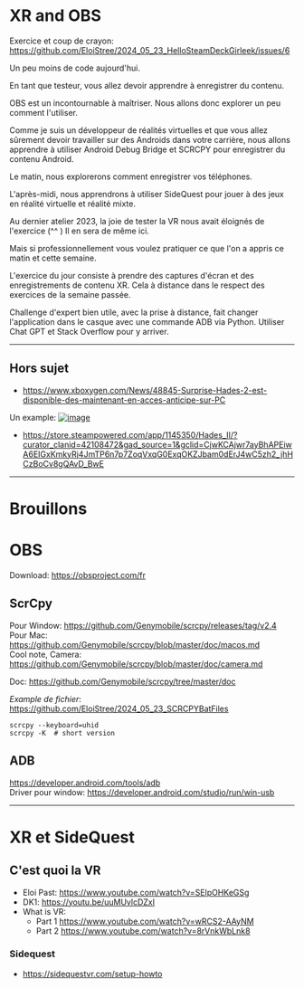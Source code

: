 # XR and OBS

Exercice et coup de crayon: https://github.com/EloiStree/2024_05_23_HelloSteamDeckGirleek/issues/6

Un peu moins de code aujourd'hui.

En tant que testeur, vous allez devoir apprendre à enregistrer du contenu.

OBS est un incontournable à maîtriser. Nous allons donc explorer un peu comment l'utiliser.

Comme je suis un développeur de réalités virtuelles et que vous allez sûrement devoir travailler sur des Androids dans votre carrière, nous allons apprendre à utiliser Android Debug Bridge et SCRCPY pour enregistrer du contenu Android.

Le matin, nous explorerons comment enregistrer vos téléphones.

L'après-midi, nous apprendrons à utiliser SideQuest pour jouer à des jeux en réalité virtuelle et réalité mixte.

Au dernier atelier 2023, la joie de tester la VR nous avait éloignés de l'exercice (^^ ) Il en sera de même ici.

Mais si professionnellement vous voulez pratiquer ce que l'on a appris ce matin et cette semaine.

L'exercice du jour consiste à prendre des captures d'écran et des enregistrements de contenu XR. Cela à distance dans le respect des exercices de la semaine passée.

Challenge d'expert bien utile, avec la prise à distance, fait changer l'application dans le casque avec une commande ADB via Python. Utiliser Chat GPT et Stack Overflow pour y arriver.

---------------

## Hors sujet

- https://www.xboxygen.com/News/48845-Surprise-Hades-2-est-disponible-des-maintenant-en-acces-anticipe-sur-PC

Un example: 
[![image](https://github.com/EloiStree/2024_05_23_HelloStreamDeckGirleek/assets/20149493/f23085ee-f20c-4540-959e-5a2892927edc)](https://store.steampowered.com/app/1145350/Hades_II/?curator_clanid=42108472&gad_source=1&gclid=CjwKCAjwr7ayBhAPEiwA6EIGxKmkyRj4JmTP6n7p7ZoqVxqG0ExqOKZJbam0dErJ4wC5zh2_jhHCzBoCv8gQAvD_BwE)
- https://store.steampowered.com/app/1145350/Hades_II/?curator_clanid=42108472&gad_source=1&gclid=CjwKCAjwr7ayBhAPEiwA6EIGxKmkyRj4JmTP6n7p7ZoqVxqG0ExqOKZJbam0dErJ4wC5zh2_jhHCzBoCv8gQAvD_BwE


---------------


# Brouillons





# OBS

Download: https://obsproject.com/fr

## ScrCpy

Pour Window: https://github.com/Genymobile/scrcpy/releases/tag/v2.4  
Pour Mac: https://github.com/Genymobile/scrcpy/blob/master/doc/macos.md  
Cool note, Camera: https://github.com/Genymobile/scrcpy/blob/master/doc/camera.md  

Doc: https://github.com/Genymobile/scrcpy/tree/master/doc

*Example de fichier*: https://github.com/EloiStree/2024_05_23_SCRCPYBatFiles

```
scrcpy --keyboard=uhid
scrcpy -K  # short version
```

## ADB
https://developer.android.com/tools/adb  
Driver pour window: https://developer.android.com/studio/run/win-usb  


-----------------------------------------


# XR et SideQuest

## C'est quoi la VR

- Eloi Past: https://www.youtube.com/watch?v=SElpOHKeGSg
- DK1: https://youtu.be/uuMUvlcDZxI
- What is VR:
  - Part 1 https://www.youtube.com/watch?v=wRCS2-AAyNM
  - Part 2 https://www.youtube.com/watch?v=8rVnkWbLnk8
 
###  Sidequest 

- https://sidequestvr.com/setup-howto
